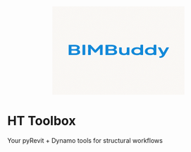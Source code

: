 <p align="center">
  <img src="resources/BIMBuddy Logo400.png" width="300" alt="BIMBuddy Logo">

# HT Toolbox
Your pyRevit + Dynamo tools for structural workflows

